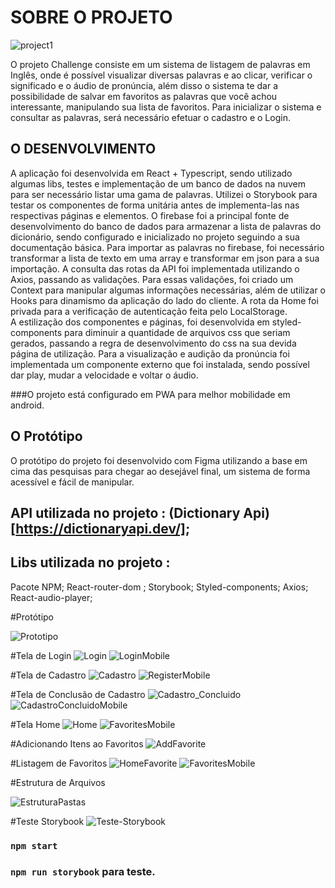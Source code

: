 # SOBRE O PROJETO

![project1](https://user-images.githubusercontent.com/82072640/206578734-9dc9b10a-7128-4789-9e5f-f76272222721.jpg)

O projeto Challenge consiste em um sistema de listagem de palavras em Inglês, onde é possível visualizar diversas palavras e ao clicar, verificar o significado e o áudio de pronúncia, além disso o sistema te dar a possibilidade de salvar em favoritos as palavras que você achou interessante, manipulando sua lista de favoritos. Para inicializar o sistema e consultar as palavras, será necessário efetuar o cadastro e o Login. 

## O DESENVOLVIMENTO

A aplicação foi desenvolvida em React + Typescript, sendo utilizado algumas libs, testes e implementação de um banco de dados na nuvem para ser necessário listar uma gama de palavras. 
Utilizei o Storybook para testar os componentes de forma unitária antes de implementa-las nas respectivas páginas e elementos. 
O firebase foi a principal fonte de desenvolvimento do banco de dados para armazenar a lista de palavras do dicionário, sendo configurado e inicializado no projeto seguindo a sua documentação básica. Para importar as palavras no firebase, foi necessário transformar a lista de texto em uma array e transformar em json para a sua importação. 
A consulta das rotas da API foi implementada utilizando o Axios, passando as validações. Para essas validações, foi criado um Context para manipular algumas informações necessárias, além de utilizar o Hooks para dinamismo da aplicação do lado do cliente. A rota da Home foi privada para a verificação de autenticação feita pelo LocalStorage.  
A estilização dos componentes e páginas, foi desenvolvida em styled-components para diminuir a quantidade de arquivos css que seriam gerados, passando a regra de desenvolvimento do css na sua devida página de utilização. 
Para a visualização e audição da pronúncia foi implementada um componente externo que foi instalada, sendo possível dar play, mudar a velocidade e voltar o áudio.

###O projeto está configurado em PWA para melhor mobilidade em android. 

## O Protótipo 

O protótipo do projeto foi desenvolvido com Figma utilizando a base em cima das pesquisas para chegar ao desejável final, um sistema de forma acessível e fácil de manipular. 

## API utilizada no projeto : (Dictionary Api)[https://dictionaryapi.dev/];

## Libs utilizada no projeto : 

Pacote NPM;
React-router-dom ;
Storybook;
Styled-components;
Axios;
React-audio-player;

#Protótipo 

![Prototipo](https://user-images.githubusercontent.com/82072640/191534357-18161ca8-450c-4fbd-a2e2-fdbda47b6357.jpg)

#Tela de Login
![Login](https://user-images.githubusercontent.com/82072640/191532969-51fb0926-697d-4186-ac86-387071660711.jpg)
![LoginMobile](https://user-images.githubusercontent.com/82072640/191533078-38ba57fc-b4f0-4b7f-aa2f-4af0eac7bc1b.jpg)

#Tela de Cadastro
![Cadastro](https://user-images.githubusercontent.com/82072640/191533113-b765f9f9-8d9e-4ccb-b8c3-e032fcd69cac.jpg)
![RegisterMobile](https://user-images.githubusercontent.com/82072640/191533226-38f7b912-28c0-46fb-a6bb-e6e0e24dcfdc.jpg)

#Tela de Conclusão de Cadastro 
![Cadastro_Concluido](https://user-images.githubusercontent.com/82072640/191533331-ada30477-ff7b-4780-a5b7-50e1719e5df3.jpg)
![CadastroConcluidoMobile](https://user-images.githubusercontent.com/82072640/191533364-f0121669-0cd5-462b-97c3-9ac1cb923e1d.jpg)

#Tela Home 
![Home](https://user-images.githubusercontent.com/82072640/191533438-ddef0ac8-1011-482b-b36a-2aa7db8f2da3.jpg)
![FavoritesMobile](https://user-images.githubusercontent.com/82072640/191533472-ad50913c-f22d-47d6-8a8b-c6a24e3897b0.jpg)

#Adicionando Itens ao Favoritos
![AddFavorite](https://user-images.githubusercontent.com/82072640/191533560-84f5a378-636f-490c-b61d-6c8d5625ef14.jpg)

#Listagem de Favoritos
![HomeFavorite](https://user-images.githubusercontent.com/82072640/191533808-6d821a31-a232-4d0f-9301-0c6b786e1d10.jpg)
![FavoritesMobile](https://user-images.githubusercontent.com/82072640/191533850-0ede25c9-a7b2-40b6-a878-7e075f5e60f3.jpg)

#Estrutura de Arquivos

![EstruturaPastas](https://user-images.githubusercontent.com/82072640/191535755-60761dbe-2952-4bf6-b9f0-94efc013d326.jpg)

#Teste Storybook 
![Teste-Storybook](https://user-images.githubusercontent.com/82072640/191535887-3911fc55-aa3d-49fe-856a-341bbef2894e.jpg)

### `npm start`

### `npm run storybook` para teste. 

